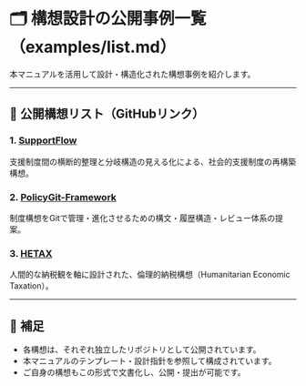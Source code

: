 # 🗂️ 構想設計の公開事例一覧（examples/list.md）

本マニュアルを活用して設計・構造化された構想事例を紹介します。

---

## 📌 公開構想リスト（GitHubリンク）

### 1. [SupportFlow](https://github.com/tadi-karuma/SupportFlow)
支援制度間の横断的整理と分岐構造の見える化による、社会的支援制度の再構築構想。

### 2. [PolicyGit-Framework](https://github.com/tadi-karuma/PolicyGit-Framework)
制度構想をGitで管理・進化させるための構文・履歴構造・レビュー体系の提案。

### 3. [HETAX](https://github.com/tadi-karuma/HETAX)
人間的な納税観を軸に設計された、倫理的納税構想（Humanitarian Economic Taxation）。

---

## 📝 補足

- 各構想は、それぞれ独立したリポジトリとして公開されています。
- 本マニュアルのテンプレート・設計指針を参照して構成されています。
- ご自身の構想もこの形式で文書化し、公開・提出が可能です。
